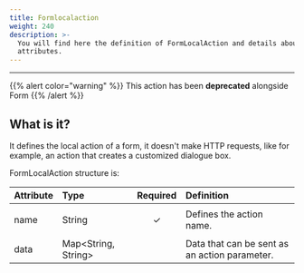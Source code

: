 ```yaml
---
title: Formlocalaction
weight: 240
description: >-
  You will find here the definition of FormLocalAction and details about its
  attributes.
---
```


---

{{% alert color="warning" %}}
This action has been **deprecated** alongside Form
{{% /alert %}}

## What is it? 

It defines the local action of a form, it doesn't make HTTP requests, like for example, an action that creates a customized dialogue box. 

FormLocalAction structure is: 

<table>
  <thead>
    <tr>
      <th style="text-align:left">Attribute</th>
      <th style="text-align:left">Type</th>
      <th style="text-align:center">Required</th>
      <th style="text-align:left">Definition</th>
    </tr>
  </thead>
  <tbody>
    <tr>
      <td style="text-align:left">
        <p></p>
        <p>name</p>
      </td>
      <td style="text-align:left">String</td>
      <td style="text-align:center">&#x2713;</td>
      <td style="text-align:left">Defines the action name.</td>
    </tr>
    <tr>
      <td style="text-align:left">data</td>
      <td style="text-align:left">Map&lt;String, String&gt;</td>
      <td style="text-align:center"></td>
      <td style="text-align:left">Data that can be sent as an action parameter.</td>
    </tr>
  </tbody>
</table>
